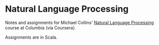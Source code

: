 # Natural Language Processing 

Notes and assignments for Michael Collins' [Natural Language Processing](https://class.coursera.org/nlangp-001) course at Columbia (via Coursera).

Assignments are in Scala.
